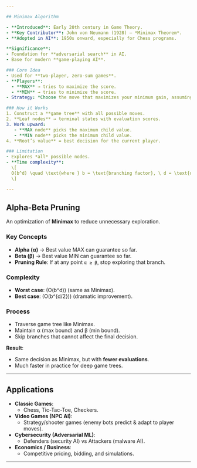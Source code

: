 ```yaml
---

## Minimax Algorithm

- **Introduced**: Early 20th century in Game Theory.  
- **Key Contributor**: John von Neumann (1928) – *Minimax Theorem*.  
- **Adopted in AI**: 1950s onward, especially for Chess programs.  

**Significance**:
- Foundation for **adversarial search** in AI.
- Base for modern **game-playing AI**.

### Core Idea
- Used for **two-player, zero-sum games**.
- **Players**:
  - **MAX** → tries to maximize the score.
  - **MIN** → tries to minimize the score.
- Strategy: *Choose the move that maximizes your minimum gain, assuming the opponent plays optimally.*

### How it Works
1. Construct a **game tree** with all possible moves.
2. **Leaf nodes** → terminal states with evaluation scores.
3. Work upward:
   - **MAX node** picks the maximum child value.
   - **MIN node** picks the minimum child value.
4. **Root’s value** = best decision for the current player.

### Limitation
- Explores *all* possible nodes.  
- **Time complexity**:  
  \[
  O(b^d) \quad \text{where } b = \text{branching factor}, \ d = \text{depth}
  \]

---
```


## Alpha-Beta Pruning

An optimization of **Minimax** to reduce unnecessary exploration.

### Key Concepts
- **Alpha (α)** → Best value MAX can guarantee so far.  
- **Beta (β)** → Best value MIN can guarantee so far.  
- **Pruning Rule**: If at any point `α ≥ β`, stop exploring that branch.

### Complexity
- **Worst case**: \(O(b^d)\) (same as Minimax).  
- **Best case**: \(O(b^{d/2})\) (dramatic improvement).  

### Process
- Traverse game tree like Minimax.
- Maintain α (max bound) and β (min bound).
- Skip branches that cannot affect the final decision.

**Result**:  
- Same decision as Minimax, but with **fewer evaluations**.  
- Much faster in practice for deep game trees.

---

## Applications

- **Classic Games**:
  - Chess, Tic-Tac-Toe, Checkers.
- **Video Games (NPC AI)**:
  - Strategy/shooter games (enemy bots predict & adapt to player moves).
- **Cybersecurity (Adversarial ML)**:
  - Defenders (security AI) vs Attackers (malware AI).  
- **Economics / Business**:
  - Competitive pricing, bidding, and simulations.  

---
